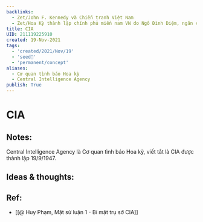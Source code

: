 ```yaml
---
backlinks:
  - Zet/John F. Kennedy và Chiến tranh Việt Nam
  - Zet/Hoa Kỳ thành lập chính phủ miền nam VN do Ngô Đình Diệm, ngăn cản tổng tuyển cử
title: CIA
UID: 211119225910
created: 19-Nov-2021
tags:
  - 'created/2021/Nov/19'
  - 'seed🥜'
  - 'permanent/concept'
aliases:
  - Cơ quan tình báo Hoa kỳ
  - Central Intelligence Agency
publish: True
---
```

# CIA

## Notes:
Central Intelligence Agency là Cơ quan tình báo Hoa kỳ, viết tắt là CIA được thành lập 19/9/1947.

## Ideas & thoughts:

## Ref:
- [[@ Huy Phạm, Mật sử luận 1 - Bí mật trụ sở CIA]]
